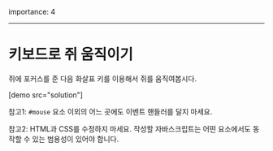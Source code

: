 importance: 4

---

# 키보드로 쥐 움직이기

쥐에 포커스를 준 다음 화살표 키를 이용해서 쥐를 움직여봅시다.

[demo src="solution"]

참고1: `#mouse` 요소 이외의 어느 곳에도 이벤트 핸들러를 달지 마세요.

참고2: HTML과 CSS를 수정하지 마세요. 작성할 자바스크립트는 어떤 요소에서도 동작할 수 있는 범용성이 있어야 합니다.
